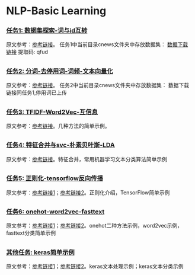 # NLP-Basic Learning
### [任务1: 数据集探索-词与id互转](https://github.com/yuxiaowww/NLP-Basic-Learning/tree/master/task1)
原文参考：[参考链接](https://github.com/gaussic/text-classification-cnn-rnn/blob/master/data/cnews_loader.py)。
任务1中当前目录cnews文件夹中存放数据集：
[数据下载链接](https://pan.baidu.com/s/1hugrfRu) 
提取码: qfud
##

### [任务2: 分词-去停用词-词频-文本向量化](https://github.com/yuxiaowww/NLP-Basic-Learning/tree/master/task2)
原文参考：[参考链接](https://github.com/fxsjy/jieba)。
任务2中当前目录cnews文件夹中存放数据集：
数据下载链接同任务1,停用词已上传
##

### [任务3: TFIDF-Word2Vec-互信息](https://github.com/yuxiaowww/NLP-Basic-Learning/tree/master/task3)
原文参考：[参考链接](https://www.jianshu.com/p/e2a0aea3630c)。几种方法的简单示例。
##

### [任务4: 特征合并与svc-朴素贝叶斯-LDA](https://github.com/yuxiaowww/NLP-Basic-Learning/tree/master/task4)
原文参考：[参考链接](https://blog.csdn.net/Kaiyuan_sjtu/article/details/83572927)。特征合并，常用机器学习文本分类算法简单示例
##

### [任务5: 正则化-tensorflow反向传播](https://github.com/yuxiaowww/NLP-Basic-Learning/tree/master/task5)
原文参考：[参考链接1](https://mp.weixin.qq.com/s?__biz=MzAxMTU5Njg4NQ==&mid=100000867&idx=5&sn=25e11ef5f6e014647af1061631047521)；[参考链接2](https://mp.weixin.qq.com/s?__biz=MzAxMTU5Njg4NQ==&mid=100000867&idx=3&sn=e51617747de265f9f242e602d9fed696)。正则化介绍，TensorFlow简单示例
##

### [任务6: onehot-word2vec-fasttext](https://github.com/yuxiaowww/NLP-Basic-Learning/tree/master/task6)
原文参考：[参考链接1](https://github.com/salestock/fastText.py)；[参考链接2](https://github.com/wsydl/NLP-Learn/blob/master/task6/task6_fasttext.py)。onehot二种方法示例，word2vec示例，fasttext分类简单示例
##

### [其他任务: keras简单示例 ](https://github.com/yuxiaowww/NLP-Basic-Learning/tree/master/task_other)
原文参考：[参考链接1](https://blog.csdn.net/Kaiyuan_sjtu/article/details/83572927)；[参考链接2](https://blog.csdn.net/u013710265/article/details/72780520)。keras文本处理示例；keras文本分类示例
